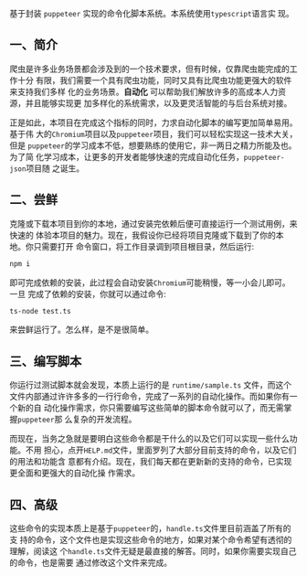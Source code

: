 基于封装 `puppeteer` 实现的命令化脚本系统。本系统使用`typescript`语言实
现。

## 一、简介

爬虫是许多业务场景都会涉及到的一个技术要求，但有时候，仅靠爬虫能完成的工作十分
有限，我们需要一个具有爬虫功能，同时又具有比爬虫功能更强大的软件来支持我们多样
化的业务场景。**自动化** 可以帮助我们解放许多的高成本人力资源，并且能够实现更
加多样化的系统需求，以及更灵活智能的与后台系统对接。

正是如此，本项目在完成这个指标的同时，力求自动化脚本的编写更加简单易用。基于伟
大的`Chromium`项目以及`puppeteer`项目，我们可以轻松实现这一技术大关，但是
`puppeteer`的学习成本不低，想要熟练的使用它，非一两日之精力所能及也。为了简
化学习成本，让更多的开发者能够快速的完成自动化任务，`puppeteer-json`项目随
之诞生。

## 二、尝鲜

克隆或下载本项目到你的本地，通过安装完依赖后便可直接运行一个测试用例，来快速的
体验本项目的魅力。现在，我假设你已经将项目克隆或下载到了你的本地。你只需要打开
命令窗口，将工作目录调到项目根目录，然后运行:

```cmd
npm i
```

即可完成依赖的安装，此过程会自动安装`Chromium`可能稍慢，等一小会儿即可。一旦
完成了依赖的安装，你就可以通过命令:

```cmd
ts-node test.ts
```

来尝鲜运行了。怎么样，是不是很简单。

## 三、编写脚本

你运行过测试脚本就会发现，本质上运行的是 `runtime/sample.ts` 文件，而这个
文件内部通过许许多多的一行行命令，完成了一系列的自动化操作。而如果你有一个新的自
动化操作需求，你只需要编写这些简单的脚本命令就可以了，而无需掌握`puppeteer`那
么复杂的开发流程。

而现在，当务之急就是要明白这些命令都是干什么的以及它们可以实现一些什么功能。不用
担心，点开`HELP.md`文件，里面罗列了大部分目前支持的命令，以及它们的用法和功能含
意都有介绍。现在，我们每天都在更新新的支持的命令，已实现更全面和更强大的自动化操
作需求。

## 四、高级

这些命令的实现本质上是基于`puppeteer`的，`handle.ts`文件里目前涵盖了所有的支
持的命令，这个文件也是实现这些命令的地方，如果对某个命令希望有透彻的理解，阅读这
个`handle.ts`文件无疑是最直接的解答。同时，如果你需要实现自己的命令，也是需要
通过修改这个文件来完成。